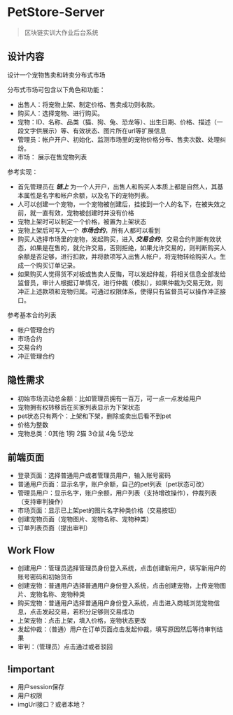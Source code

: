 # PetStore-Server

> 区块链实训大作业后台系统

## 设计内容

设计一个宠物售卖和转卖分布式市场

分布式市场可包含以下角色和功能：

- 出售人：将宠物上架、制定价格、售卖成功则收款。
- 购买人：选择宠物、进行购买。
- 宠物：ID、名称、品类（猫、狗、兔、恐龙等）、出生日期、价格、描述（一段文字供展示）等、有效状态、图片所在url等扩展信息
- 管理员：帐户开户、初始化、监测市场里的宠物价格分布、售卖次数、处理纠纷。
- 市场： 展示在售宠物列表

参考实现：

- 首先管理员在 ***链上*** 为一个人开户，出售人和购买人本质上都是自然人，其基本属性是名字和帐户余额，以及名下的宠物列表。
- 人可以创建一个宠物，一个宠物被创建后，挂接到一个人的名下，在被失效之前，就一直有效，宠物被创建时并没有价格
- 宠物上架时可以制定一个价格，被置为上架状态
- 宠物上架后可写入一个 ***市场合约***，所有人都可以看到
- 购买人选择市场里的宠物，发起购买，进入 ***交易合约***，交易合约判断有效状态，如果是在售的，就允许交易，否则拒绝，如果允许交易的，则判断购买人余额是否足够，进行扣款，并将款项写入出售人帐户，将宠物转给购买人。生成一个购买订单记录。
- 如果购买人觉得货不对板或售卖人反悔，可以发起仲裁，将相关信息全部发给监督员，审计人根据订单情况，进行仲裁（模拟），如果仲裁为交易无效，则冲正上述款项和宠物归属。可通过权限体系，使得只有监督员可以操作冲正接口。

参考基本合约列表

- 帐户管理合约
- 市场合约
- 交易合约
- 冲正管理合约

## 隐性需求

- 初始市场流动总金额：比如管理员拥有一百万，可一点一点发给用户
- 宠物拥有权转移后在买家列表显示为下架状态
- pet状态只有两个：上架和下架，删除或卖出后看不到pet
- 价格为整数
- 宠物总类：0其他 1狗 2猫 3仓鼠 4兔 5恐龙

## 前端页面

- 登录页面：选择普通用户或者管理员用户，输入账号密码
- 普通用户页面：显示名字，账户余额，自己的pet列表（pet状态可改）
- 管理员用户：显示名字，账户余额，用户列表（支持增改操作），仲裁列表（支持审判操作）
- 市场页面：显示已上架pet的图片名字种类价格（交易按钮）
- 创建宠物页面（宠物图片、宠物名称、宠物种类）
- 订单列表页面（提出审判）

## Work Flow

- 创建用户：管理员选择管理员身份登入系统，点击创建新用户，填写新用户的账号密码和初始货币
- 创建宠物：普通用户选择普通用户身份登入系统，点击创建宠物，上传宠物图片、宠物名称、宠物种类
- 购买宠物：普通用户选择普通用户身份登入系统，点击进入商城浏览宠物信息，点击发起交易，若积分足够则交易成功
- 上架宠物：点击上架，填入价格，宠物状态更改
- 发起仲裁：（普通）用户在订单页面点击发起仲裁，填写原因然后等待审判结果
- 审判：（管理员）点击通过或者驳回

## !important

- 用户session保存
- 用户权限
- imgUrl接口？或者本地？
